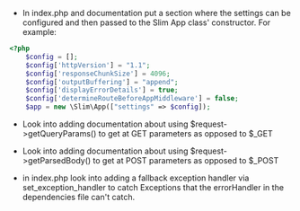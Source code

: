 * In index.php and documentation put a section where the settings can be configured and then passed to the Slim App class' constructor. For example:

```php
<?php
    $config = [];
    $config['httpVersion'] = "1.1";
    $config['responseChunkSize'] = 4096;
    $config['outputBuffering'] = "append";
    $config['displayErrorDetails'] = true;
    $config['determineRouteBeforeAppMiddleware'] = false;
    $app = new \Slim\App(["settings" => $config]);
```

* Look into adding documentation about using $request->getQueryParams() to get at GET parameters as opposed to $_GET

* Look into adding documentation about using $request->getParsedBody() to get at POST parameters as opposed to $_POST
    
* in index.php look into adding a fallback exception handler via set_exception_handler to catch Exceptions that the errorHandler 
in the dependencies file can't catch. 